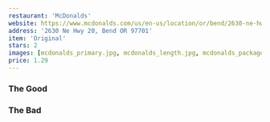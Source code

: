 ```yaml
---
restaurant: 'McDonalds'
website: https://www.mcdonalds.com/us/en-us/location/or/bend/2630-ne-hwy-20/12712.html
address: '2630 Ne Hwy 20, Bend OR 97701'
item: 'Original'
stars: 2
images: [mcdonalds_primary.jpg, mcdonalds_length.jpg, mcdonalds_package.jpg]
price: 1.29
---
```


### The Good

### The Bad
